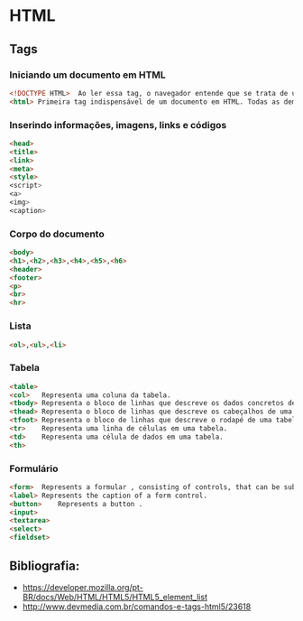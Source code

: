 # HTML

## Tags

### Iniciando um documento em HTML
```html
<!DOCTYPE HTML>  Ao ler essa tag, o navegador entende que se trata de um HTML e sabe como deve interpretar as demais tags.
<html> Primeira tag indispensável de um documento em HTML. Todas as demais tags devem estar abaixo dela. 
```
### Inserindo informações, imagens, links e códigos
```html
<head>
<title>
<link>
<meta>
<style>
<script>
<a>
<img>
<caption>
```
### Corpo do documento
```html
<body>
<h1>,<h2>,<h3>,<h4>,<h5>,<h6>
<header>
<footer>
<p>
<br>
<hr>
```
### Lista
```html
<ol>,<ul>,<li>
```
### Tabela
```html
<table>
<col>	Representa uma coluna da tabela.
<tbody>	Representa o bloco de linhas que descreve os dados concretos de uma tabela.
<thead>	Representa o bloco de linhas que descreve os cabeçalhos de uma tabela
<tfoot>	Representa o bloco de linhas que descreve o rodapé de uma tabela.
<tr>	Representa uma linha de células em uma tabela.
<td>	Representa uma célula de dados em uma tabela.
<th>
```
### Formulário
```html
<form>	Represents a formular , consisting of controls, that can be submitted to a server for processing.
<label>	Represents the caption of a form control.
<button>	Represents a button .
<input>
<textarea>
<select>
<fieldset>
```

## Bibliografia:
+ https://developer.mozilla.org/pt-BR/docs/Web/HTML/HTML5/HTML5_element_list
+ http://www.devmedia.com.br/comandos-e-tags-html5/23618
